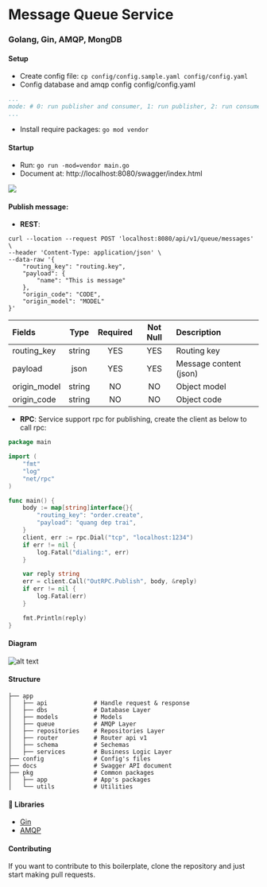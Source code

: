 # Message Queue Service
### Golang, Gin, AMQP, MongDB

#### Setup
* Create config file: `cp config/config.sample.yaml config/config.yaml`
* Config database and amqp config
config/config.yaml
```yaml
...
mode: # 0: run publisher and consumer, 1: run publisher, 2: run consumer 
...
```

* Install require packages: `go mod vendor`

#### Startup
* Run: `go run -mod=vendor main.go`
* Document at: http://localhost:8080/swagger/index.html

![](https://i.imgur.com/Eh1KZAK.png)

#### Publish message:
* **REST**:
```
curl --location --request POST 'localhost:8080/api/v1/queue/messages' \
--header 'Content-Type: application/json' \
--data-raw '{
    "routing_key": "routing.key",
    "payload": {
        "name": "This is message"
    },
    "origin_code": "CODE",
    "origin_model": "MODEL"
}'
```

| Fields       | Type          | Required | Not Null | Description                       |
|:-------------|:-------------:|:--------:|:--------:|:----------------------------------|
| routing_key  | string        | YES      | YES      | Routing key                       |
| payload      | json          | YES      | YES      | Message content (json)            |
| origin_model | string        | NO       | NO       | Object model                      |
| origin_code  | string        | NO       | NO       | Object code                       |

* **RPC**:
Service support rpc for publishing, create the client as below to call rpc:
```go
package main

import (
	"fmt"
	"log"
	"net/rpc"
)

func main() {
	body := map[string]interface{}{
		"routing_key": "order.create",
		"payload": "quang dep trai",
	}
	client, err := rpc.Dial("tcp", "localhost:1234")
	if err != nil {
		log.Fatal("dialing:", err)
	}

	var reply string
	err = client.Call("OutRPC.Publish", body, &reply)
	if err != nil {
		log.Fatal(err)
	}

	fmt.Println(reply)
}
```

#### Diagram
![alt text](https://i.imgur.com/KwUNR1V.png)


#### Structure
```
├── app  
│   ├── api             # Handle request & response
│   ├── dbs             # Database Layer
│   ├── models          # Models
│   ├── queue           # AMQP Layer
│   ├── repositories    # Repositories Layer
│   ├── router          # Router api v1  
│   ├── schema          # Sechemas  
│   ├── services        # Business Logic Layer  
├── config              # Config's files 
├── docs                # Swagger API document
├── pkg                 # Common packages
│   ├── app             # App's packages
│   └── utils           # Utilities
```

#### 📙 Libraries
- [Gin](https://godoc.org/github.com/gin-gonic/gin)
- [AMQP](https://godoc.org/github.com/streadway/amqp)

#### Contributing
If you want to contribute to this boilerplate, clone the repository and just start making pull requests.
